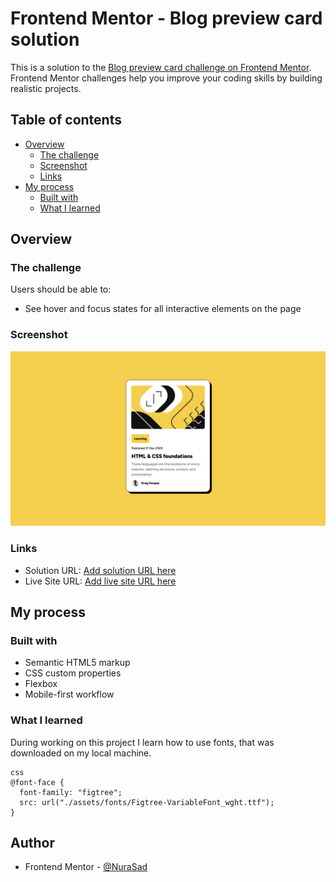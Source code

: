# Frontend Mentor - Blog preview card solution

This is a solution to the [Blog preview card challenge on Frontend Mentor](https://www.frontendmentor.io/challenges/blog-preview-card-ckPaj01IcS). Frontend Mentor challenges help you improve your coding skills by building realistic projects.

## Table of contents

- [Overview](#overview)
  - [The challenge](#the-challenge)
  - [Screenshot](#screenshot)
  - [Links](#links)
- [My process](#my-process)
  - [Built with](#built-with)
  - [What I learned](#what-i-learned)

## Overview

### The challenge

Users should be able to:

- See hover and focus states for all interactive elements on the page

### Screenshot

![card design](./desktop.png)

### Links

- Solution URL: [Add solution URL here](https://github.com/NuraSad/blog-preview-card-main)
- Live Site URL: [Add live site URL here](https://nurasad.github.io/blog-preview-card-main/)

## My process

### Built with

- Semantic HTML5 markup
- CSS custom properties
- Flexbox
- Mobile-first workflow

### What I learned

During working on this project I learn how to use fonts, that was downloaded on my local machine.

```
css
@font-face {
  font-family: "figtree";
  src: url("./assets/fonts/Figtree-VariableFont_wght.ttf");
}
```

## Author

- Frontend Mentor - [@NuraSad](https://www.frontendmentor.io/home)
